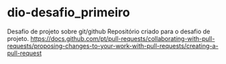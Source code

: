 # dio-desafio_primeiro
Desafio de projeto sobre git/github
Repositório criado para o desafio de projeto.
https://docs.github.com/pt/pull-requests/collaborating-with-pull-requests/proposing-changes-to-your-work-with-pull-requests/creating-a-pull-request
